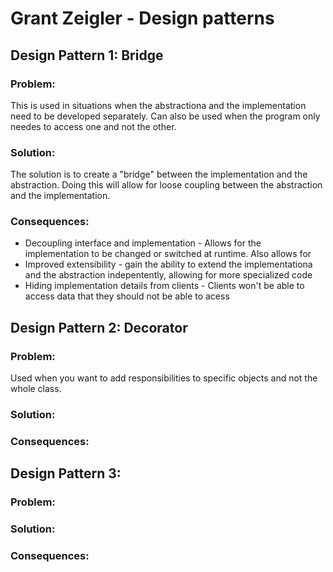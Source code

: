 # Grant Zeigler - Design patterns


## Design Pattern 1: Bridge

### Problem:
This is used in situations when the abstractiona and the implementation need to be developed separately. Can also be used when the program only needes to access one and not the other.

### Solution: 
The solution is to create a "bridge" between the implementation and the abstraction. Doing this will allow for loose coupling between the abstraction and the implementation.


### Consequences: 
* Decoupling interface and implementation - Allows for the implementation to be changed or switched at runtime. Also allows for
* Improved extensibility - gain the ability to extend the implementationa and the abstraction indepentently, allowing for more specialized code 
* Hiding implementation details from clients - Clients won't be able to access data that they should not be able to acess


## Design Pattern 2: Decorator

### Problem:
Used when you want to add responsibilities to specific objects and not the whole class.

### Solution:


### Consequences: 


## Design Pattern 3: 

### Problem: 


### Solution:


### Consequences: 

